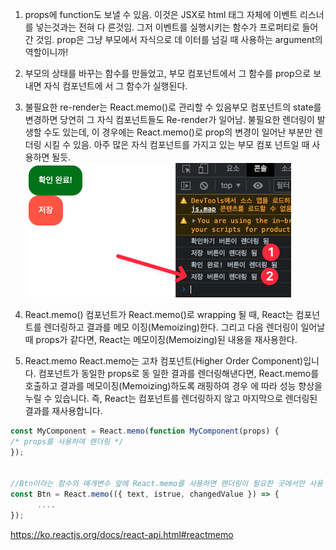 1. props에 function도 보낼 수 있음. 이것은 JSX로 html 태그 자체에 이벤트 리스너를 넣는것과는 전혀 다
   른것임. 그저 이벤트를 실행시키는 함수가 프로퍼티로 들어간 것임. prop은 그냥 부모에서 자식으로 데
   이터를 넘길 때 사용하는 argument의 역할이니까!

2. 부모의 상태를 바꾸는 함수를 만들었고, 부모 컴포넌트에서 그 함수를 prop으로 보내면 자식 컴포넌트에
   서 그 함수가 실행된다.

3. 불필요한 re-render는 React.memo()로 관리할 수 있음부모 컴포넌트의 state를 변경하면 당연히 그 자식
   컴포넌트들도 Re-render가 일어남. 불필요한 렌더링이 발생할 수도 있는데, 이 경우에는 React.memo()로
   prop의 변경이 일어난 부분만 렌더링 시킬 수 있음. 아주 많은 자식 컴포넌트를 가지고 있는 부모 컴포
   넌트일 때 사용하면 될듯. ![1](images/1.png)

4. React.memo() 컴포넌트가 React.memo()로 wrapping 될 때, React는 컴포넌트를 렌더링하고 결과를 메모
   이징(Memoizing)한다. 그리고 다음 렌더링이 일어날 때 props가 같다면, React는 메모이징(Memoizing)된
   내용을 재사용한다.

5. React.memo React.memo는 고차 컴포넌트(Higher Order Component)입니다. 컴포넌트가 동일한 props로 동
   일한 결과를 렌더링해낸다면, React.memo를 호출하고 결과를 메모이징(Memoizing)하도록 래핑하여 경우
   에 따라 성능 향상을 누릴 수 있습니다. 즉, React는 컴포넌트를 렌더링하지 않고 마지막으로 렌더링된
   결과를 재사용합니다.

```javascript
const MyComponent = React.memo(function MyComponent(props) {
/* props를 사용하여 렌더링 */
});


//Btn이라는 함수의 매개변수 앞에 React.memo를 사용하면 랜더링이 필요한 곳에서만 사용 가능하다.
const Btn = React.memo(({ text, istrue, changedValue }) => {
      ....
});
```

https://ko.reactjs.org/docs/react-api.html#reactmemo
